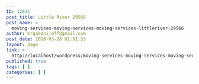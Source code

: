 ```yaml
---
ID: 12811
post_title: Little River 29566
post_name: >
  moving-services-moving-services-moving-services-littleriver-29566
author: mrgabonijeff@gmail.com
post_date: 2018-03-28 01:51:33
layout: page
link: >
  http://localhost/wordpress/moving-services-moving-services-moving-services-littleriver-29566/
published: true
tags: [ ]
categories: [ ]
---
```

